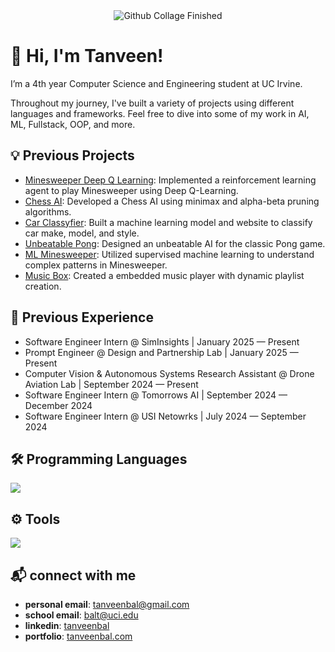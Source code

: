 <div style="text-align: center;">
    <img src="Collage.gif" alt="Github Collage Finished">
</div>

# 👋 Hi, I'm Tanveen!

I’m a 4th year Computer Science and Engineering student at UC Irvine.

Throughout my journey, I've built a variety of projects using different languages and frameworks. Feel free to dive into some of my work in AI, ML, Fullstack, OOP, and more.

## 💡 Previous Projects
- [Minesweeper Deep Q Learning](https://github.com/TanveenBal/Minesweeper-Deep-Q-Learning): Implemented a reinforcement learning agent to play Minesweeper using Deep Q-Learning.
- [Chess AI](https://github.com/TanveenBal/Chess-AI): Developed a Chess AI using minimax and alpha-beta pruning algorithms.
- [Car Classyfier](https://github.com/TanveenBal/Car-Classyfier): Built a machine learning model and website to classify car make, model, and style.
- [Unbeatable Pong](https://github.com/TanveenBal/Unbeatable-Pong): Designed an unbeatable AI for the classic Pong game.
- [ML Minesweeper](https://github.com/TanveenBal/ML-Minesweeper): Utilized supervised machine learning to understand complex patterns in Minesweeper.
- [Music Box](https://github.com/TanveenBal/Music-Box): Created a embedded music player with dynamic playlist creation.

## 💼 Previous Experience
- Software Engineer Intern @ SimInsights | January 2025 — Present
- Prompt Engineer @ Design and Partnership Lab | January 2025 — Present
- Computer Vision & Autonomous Systems Research Assistant @ Drone Aviation Lab | September 2024 — Present
- Software Engineer Intern @ Tomorrows AI | September 2024 — December 2024
- Software Engineer Intern @ USI Netowrks | July 2024 — September 2024

## 🛠️ Programming Languages
<img src="https://skillicons.dev/icons?i=py,java,cpp,c,cs,lua,js,ts,html,css,sql" />

## ⚙️ Tools
<img src="https://skillicons.dev/icons?i=flask,fastapi,react,django,nextjs,nodejs,prisma,vite,git,maven,docker,neovim,aws,azure,tensorflow" />

## 📬 connect with me
- **personal email**: [tanveenbal@gmail.com](mailto:tanveenbalh@gmail.com)
- **school email**: [balt@uci.edu](mailto:balt@uci.edu)
- **linkedin**: [tanveenbal](https://www.linkedin.com/in/tanveenbal/)
- **portfolio**: [tanveenbal.com](https://www.tanveenbal.com/)
